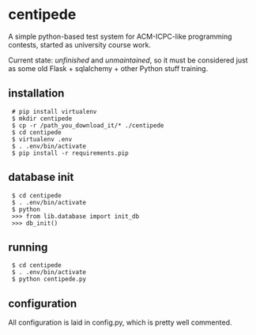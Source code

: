 # centipede

A simple python-based test system for ACM-ICPC-like programming contests, started as university course work.

Current state: *unfinished* and *unmaintained*, so it must be considered just as some old Flask + sqlalchemy + other Python stuff training.

## installation
```
 # pip install virtualenv
 $ mkdir centipede
 $ cp -r /path_you_download_it/* ./centipede
 $ cd centipede
 $ virtualenv .env
 $ . .env/bin/activate
 $ pip install -r requirements.pip
```

## database init
```
 $ cd centipede
 $ . .env/bin/activate
 $ python
 >>> from lib.database import init_db
 >>> db_init()
```

## running
```
 $ cd centipede
 $ . .env/bin/activate
 $ python centipede.py
```

## configuration
All configuration is laid in config.py, which is pretty well commented.
